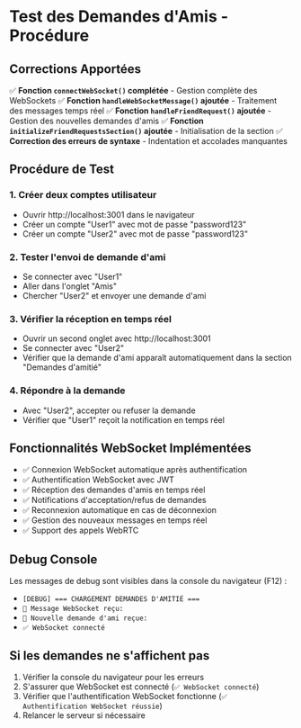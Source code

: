 # Test des Demandes d'Amis - Procédure

## Corrections Apportées

✅ **Fonction `connectWebSocket()` complétée** - Gestion complète des WebSockets
✅ **Fonction `handleWebSocketMessage()` ajoutée** - Traitement des messages temps réel
✅ **Fonction `handleFriendRequest()` ajoutée** - Gestion des nouvelles demandes d'amis
✅ **Fonction `initializeFriendRequestsSection()` ajoutée** - Initialisation de la section
✅ **Correction des erreurs de syntaxe** - Indentation et accolades manquantes

## Procédure de Test

### 1. Créer deux comptes utilisateur
- Ouvrir http://localhost:3001 dans le navigateur
- Créer un compte "User1" avec mot de passe "password123"
- Créer un compte "User2" avec mot de passe "password123"

### 2. Tester l'envoi de demande d'ami
- Se connecter avec "User1"
- Aller dans l'onglet "Amis"
- Chercher "User2" et envoyer une demande d'ami

### 3. Vérifier la réception en temps réel
- Ouvrir un second onglet avec http://localhost:3001
- Se connecter avec "User2"
- Vérifier que la demande d'ami apparaît automatiquement dans la section "Demandes d'amitié"

### 4. Répondre à la demande
- Avec "User2", accepter ou refuser la demande
- Vérifier que "User1" reçoit la notification en temps réel

## Fonctionnalités WebSocket Implémentées

- ✅ Connexion WebSocket automatique après authentification
- ✅ Authentification WebSocket avec JWT
- ✅ Réception des demandes d'amis en temps réel
- ✅ Notifications d'acceptation/refus de demandes
- ✅ Reconnexion automatique en cas de déconnexion
- ✅ Gestion des nouveaux messages en temps réel
- ✅ Support des appels WebRTC

## Debug Console

Les messages de debug sont visibles dans la console du navigateur (F12) :
- `[DEBUG] === CHARGEMENT DEMANDES D'AMITIÉ ===`
- `📨 Message WebSocket reçu:`
- `👥 Nouvelle demande d'ami reçue:`
- `✅ WebSocket connecté`

## Si les demandes ne s'affichent pas

1. Vérifier la console du navigateur pour les erreurs
2. S'assurer que WebSocket est connecté (`✅ WebSocket connecté`)
3. Vérifier que l'authentification WebSocket fonctionne (`✅ Authentification WebSocket réussie`)
4. Relancer le serveur si nécessaire
